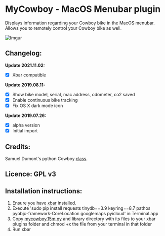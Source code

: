 
# MyCowboy - MacOS Menubar plugin

Displays information regarding your Cowboy bike in the MacOS menubar. Allows you to remotely control your Cowboy bike as well.

![Imgur](https://i.imgur.com/Q45iFOP.png)


## Changelog: 

**Update 2021.11.02:**
- [X] Xbar compatible

**Update 2019.08.11:**
- [X] Show bike model, serial, mac address, odometer, co2 saved
- [X] Enable continuous bike tracking
- [X] Fix OS X dark mode icon

**Update 2019.07.26:**
- [X] alpha version 
- [X] Initial import

## Credits: 

Samuel Dumont's python Cowboy [class](https://gitlab.com/samueldumont/python-cowboy-bike).

## Licence: GPL v3

## Installation instructions: 

1. Ensure you have [xbar](https://github.com/matryer/xbar/releases/latest) installed.
2. Execute 'sudo pip install requests tinydb==3.9 keyring==8.7 pathos pyobjc-framework-CoreLocation googlemaps pyicloud' in Terminal.app
3. Copy [mycowboy.15m.py](mycowboy.15m.py) and library directory with its files to your xbar plugins folder and chmod +x the file from your terminal in that folder
4. Run xbar
